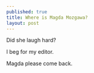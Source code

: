 ```yaml
---
published: true
title: Where is Magda Mozgawa?
layout: post
---
```


Did she laugh hard?

I beg for my editor.

Magda please come back.
